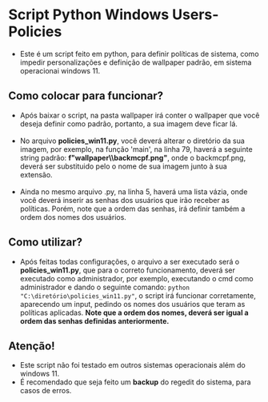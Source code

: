 <h1>Script Python Windows Users-Policies</h1>

<ul>
  <li>
    <p>Este é um script feito em python, para definir políticas de sistema, como impedir personalizações e definição de wallpaper padrão, em sistema operacionai windows 11.</p>
  </li>
</ul>

<h2>Como colocar para funcionar?</h2>
<ul>
  <li>Após baixar o script, na pasta wallpaper irá conter o wallpaper que você deseja definir como padrão, portanto, a sua imagem deve ficar lá.</li>
  <br>
  <li>No arquivo <b>policies_win11.py</b>, você deverá alterar o diretório da sua imagem, por exemplo, na função 'main', na linha 79, haverá a seguinte string padrão: <b>f"wallpaper\\backmcpf.png"</b>, onde o backmcpf.png, deverá ser substituido pelo o nome de sua imagem junto à sua extensão.</li>
  <br>
  <li>Ainda no mesmo arquivo .py, na linha 5, haverá uma lista vázia, onde você deverá inserir as senhas dos usuários que irão receber as políticas. Porém, note que a ordem das senhas, irá definir também a ordem dos nomes dos usuários.</li>
</ul>

<h2>Como utilizar?</h2>
<ul>
  <li>Após feitas todas configurações, o arquivo a ser executado será o <b>policies_win11.py</b>, que para o correto funcionamento, deverá ser executado como administrador, por exemplo, executando o cmd como administrador e dando o seguinte comando: <code>python "C:\diretório\policies_win11.py"</code>, o script irá funcionar corretamente, aparecendo um input, pedindo os nomes dos usuários que teram as políticas aplicadas. <strong>Note que a ordem dos nomes, deverá ser igual a ordem das senhas definidas anteriormente.</strong></li>
</ul>

<h2>Atenção!</h2>
<ul>
  <li>Este script não foi testado em outros sistemas operacionais além do windows 11.</li>
  <li>É recomendado que seja feito um <strong>backup</strong> do regedit do sistema, para casos de erros.</li>
</ul>
